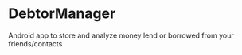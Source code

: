 # DebtorManager

Android app to store and analyze money lend or borrowed from your friends/contacts
